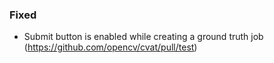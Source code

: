 ### Fixed

- Submit button is enabled while creating a ground truth job
  (<https://github.com/opencv/cvat/pull/test>)
